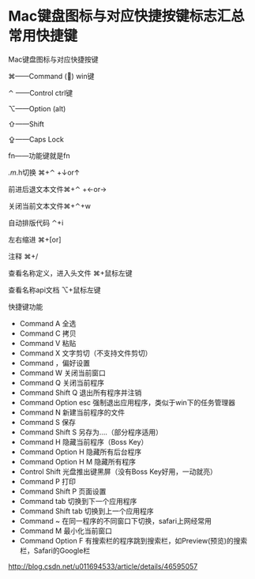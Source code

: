 # Mac键盘图标与对应快捷按键标志汇总 常用快捷键



Mac键盘图标与对应快捷按键

⌘——Command () win键

⌃ ——Control ctrl键

⌥——Option (alt)

⇧——Shift

⇪——Caps Lock

fn——功能键就是fn

*.m*.h切换 ⌘+⌃ +↓or↑

前进后退文本文件⌘+⌃ +←or→

关闭当前文本文件⌘+⌃+w

自动排版代码 ⌃+i

左右缩进 ⌘+[or]

注释 ⌘+/

查看名称定义，进入头文件 ⌘+鼠标左键

查看名称api文档 ⌥+鼠标左键

快捷键功能

- Command A 全选 
- Command C 拷贝 
- Command V 粘贴 
- Command X 文字剪切（不支持文件剪切） 
- Command ，偏好设置 
- Command W 关闭当前窗口 
- Command Q 关闭当前程序 
- Command Shift Q 退出所有程序并注销 
- Command Option esc 强制退出应用程序，类似于win下的任务管理器 
- Command N 新建当前程序的文件 
- Command S 保存 
- Command Shift S 另存为….（部分程序适用） 
- Command H 隐藏当前程序（Boss Key） 
- Command Option H 隐藏所有后台程序 
- Command Option H M 隐藏所有程序
- Control Shift 光盘推出键黑屏（没有Boss Key好用，一动就亮） 
- Command P 打印 
- Command Shift P 页面设置 
- Command tab 切换到下一个应用程序 
- Command Shift tab 切换到上一个应用程序 
- Command ~ 在同一程序的不同窗口下切换，safari上网经常用 
- Command M 最小化当前窗口 
- Command Option F 有搜索栏的程序跳到搜索栏，如Preview(预览)的搜索栏，Safari的Google栏





http://blog.csdn.net/u011694533/article/details/46595057